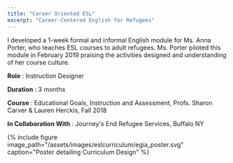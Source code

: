 ```yaml
---
title: "Career Oriented ESL"
excerpt: "Career-Centered English for Refugees"
---
```

I developed a 1-week formal and informal English module for Ms. Anna Porter, who teaches ESL courses to adult refugees. Ms. Porter piloted this module in February 2019 praising the activities designed and understanding of her course culture.

**Role** : Instruction Designer

**Duration** : 3 months

**Course** : Educational Goals, Instruction and Assessment, Profs. Sharon Carver & Lauren Herckis, Fall 2018

**In Collaboration With** : Journey's End Refugee Services, Buffalo NY

{% include figure image_path="/assets/images/eslcurriculum/egia_poster.svg" caption="Poster detailing Curriculum Design" %}



 

<!-- # Phase 1: Research

# Phase 2: Synthesis

# Phase 3: Ideation

# Phase 4: Prototyping

# Conclusion -->